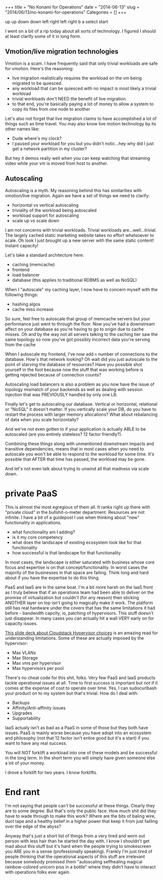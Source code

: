 +++
title = "No Konami for Operations"
date = "2014-06-13"
slug = "2014/06/13/no-konami-for-operations"
Categories = []
+++

up up down down left right left right b a select start
<!-- more -->

I went on a bit of a rip today about all sorts of technology. I figured I should at least clarify some of it in long form.

## Vmotion/live migration technologies
Vmotion is a scam. I have frequently said that only trivial workloads are safe for vmotion. Here's the reasoning:

- live migration realistically requires the workload on the vm being migrated to be quiesced.
- any workload that can be quiesced with no impact is most likely a trivial workload
- trivial workloads don't NEED the benefit of live migration
- to that end, you're basically paying a lot of money to allow a system to copy its files from one node to another

Let's also not forget that live migration claims to have accomplished a lot of things such as time travel. You may also know live motion technology by its other names like:

- Dude where's my clock?
- I paused your workload for you but you didn't notic...hey why did I just get a network partition in my cluster?

But hey it demos really well when you can keep watching that streaming video while your vm is moved from host to another.

## Autoscaling
Autoscaling is a myth. My reasoning behind this has similarities with vmotion/live migration.
Again we have a set of things we need to clarify:

- horizontal vs vertical autoscaling
- triviality of the workload being autoscaled
- workload support for autoscaling
- scale up vs scale down

I am not concerns with trivial workloads. Trivial workloads are...well...trivial. The largely cached static marketing website takes no effort whatsoever to scale. Oh look I just brought up a new server with the same static content! Instant capacity!

Let's take a standard architecture here:

- caching (memcache)
- frontend 
- load balancer
- database (this applies to traditional RDBMS as well as NoSQL)

When I "autoscale" my caching layer, I now have to concern myself with the following things:

- hashing algos
- cache miss increase

So sure, feel free to autoscale that group of memcache servers but your performance just went to through the floor. Now you've had a downstream affect on your database as you're having to go to origin due to cache misses. Oh and by the way not all servers talking to the caching tier saw the same topology so now you've got possibly incorrect data you're serving from the cache

When I autoscale my frontend, I've now add `n` number of connections to the database. How's that network looking? Oh wait did you just autoscale to the point of starving the database of resources? Have you possible shot yourself in the foot because now the stuff that was working before is getting rejected because of connection counts?

Autoscaling load balancers is also a problem as you now have the issue of topology mismatch of your backends as well as dealing with session injection that was PREVIOUSLY handled by only one LB.

Finally let's get to autoscaling our database. Vertical or horizontal, relational or "NoSQL" it doesn't matter. If you vertically scale your DB, do you have to restart the process with larger memory allocations? What about rebalancing of data when you scale horizontally?

And we've not even gotten to if your application is actually ABLE to be autoscaled (are you entirely stateless? 12 factor friendly?).

Combining these things along with unmentioned downstream impacts and transitive dependencies, means that in most cases when you need to autoscale you won't be able to respond to the workload for some time. It's possible that AFTER that time has passed, the workload may be gone.

And let's not even talk about trying to unwind all that madness via scale down.

# private PaaS
This is almost the most egregious of them all. It ranks right up there with "private cloud" in the bullshit-o-meter department. Resources are not infinite.
I have a bit of a guidepost I use when thinking about "new" functionality in applications.

- what functionality am I adding?
- is it my core competency
- what does the landscape of existing ecosystem look like for that functionality
- how successful is that landscape for that functionality

In most cases, the landscape is either saturated with business whose core focus and expertise is on that concept/functionality. In worst cases the majority of the businesses in that space are failing. Think long and hard about if you have the expertise to do this thing.

PaaS and IaaS are in the same boat. I'm a bit more harsh on the IaaS front as I truly believe that if an operations team had been able to deliver on the promise of virtualization but couldn't (for any reason) then sticking ANOTHER layer on top isn't going to magically make it work. The platform still has real hardware under the covers that has the same limitations it had before - bandwidth capcity, io, patching of hypervisors. This stuff doesn't just disappear. In many cases you can actually hit a wall VERY early on for capacity issues. 

[This slide deck about Cloudstack Hypervisor choices](http://www.slideshare.net/TimMackey/hypervisor-31754727) is an amazing read for understanding limitations. Some of these are actually imposed by the hypervisor:

- Max VLANs
- Max Storage
- Max vms per hypervisor
- Max hypervisors per pool


There's no cheat code for this shit, folks. Very few PaaS and IaaS products tackle operational issues at all. Time to first success is important but not if it comes at the expense of cost to operate over time. Yes, I can sudocurlbash your product on to my system but that's trivial. How do I deal with:

- Backups
- Affinity/Anti-affinity issues
- Upgrades
- Supportability

IaaS actualy isn't as bad as a PaaS in some of those but they both have issues. PaaS is mainly worse because you have adopt into an ecosystem and philosophy (not that 12 factor isn't entire good but it's a start) if you want to have any real success.

You will *NOT* forklift a workload into one of these models and be successful in the long term. In the short term you will simply have given someone else a lot of your money.

I drove a forklift for two years. I know forklifts.

# End rant
I'm not saying that people can't be successful at these things. Clearly they are to some degree. But that's only the public face. How much shit did they have to wade through to make this work? Where are the bits of baling wire, duct tape and a healthy belief in a higher power that keep it from just failling over the edge of the abyss?

Anyway that's just a short list of things from a very tired and worn out person with less hair than he started the day with. I know I shouldn't get mad about this stuff but it's hard when the people trying to smokescreen you ARE you in a sense (professionally speaking). Frankly I'm just tired of people thinking that the operational aspects of this stuff are irrelevant because somebody promised them "autoscaling selfhealing magical rainbow-colored unicorn piss in a bottle" where they didn't have to interact with operations folks ever again. 
